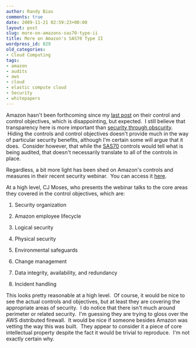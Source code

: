 ```yaml
---
author: Randy Bias
comments: true
date: 2009-11-21 02:59:23+00:00
layout: post
slug: more-on-amazons-sas70-type-ii
title: More on Amazon's SAS70 Type II
wordpress_id: 829
old_categories:
- Cloud Computing
tags:
- amazon
- audits
- aws
- cloud
- elastic compute cloud
- Security
- whitepapers
---
```


Amazon hasn't been forthcoming since my [last post](http://cloudscaling.com/blog/cloud-computing/why-amazons-sas70-is-bogus) on their control and control objectives, which is disappointing, but expected.  I still believe that transparency here is more important than [security through obscurity](http://en.wikipedia.org/wiki/Security_through_obscurity).  Hiding the controls and control objectives doesn't provide much in the way of particular security benefits, although I'm certain some will argue that it does.  Consider however, that while the [SAS70](http://en.wikipedia.com/wiki/SAS70) controls would tell what is being audited, that doesn't necessarily translate to all of the controls in place.

Regardless, a bit more light has been shed on Amazon's controls and measures in their recent security webinar.  You can access it [here](http://awsmedia.s3.amazonaws.com/Webinar_Overview_of_%20AWS_Security_Processes_102209_final.wmv).

At a high level, CJ Moses, who presents the webinar talks to the core areas they covered in the control objectives, which are:



	
  1. Security organization

	
  2. Amazon employee lifecycle

	
  3. Logical security

	
  4. Physical security

	
  5. Environmental safeguards

	
  6. Change management

	
  7. Data integrity, availability, and redundancy

	
  8. Incident handling


This looks pretty reasonable at a high level.  Of course, it would be nice to see the actual controls and objectives, but at least they are covering the appropriate areas of security.  I do notice that there isn't much around perimeter or related security.  I'm guessing they are trying to gloss over the AWS distributed firewall.  It would be nice if someone besides Amazon was vetting the way this was built.  They appear to consider it a piece of core intellectual property despite the fact it would be trivial to reproduce.  I'm not exactly certain why.
